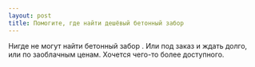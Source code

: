 ```yaml
---
layout: post 
title: Помогите, где найти дешёвый бетонный забор 
--- 
```

Нигде не могут найти бетонный забор . Или под заказ и ждать долго, или по заоблачным ценам. Хочется чего-то более доступного.